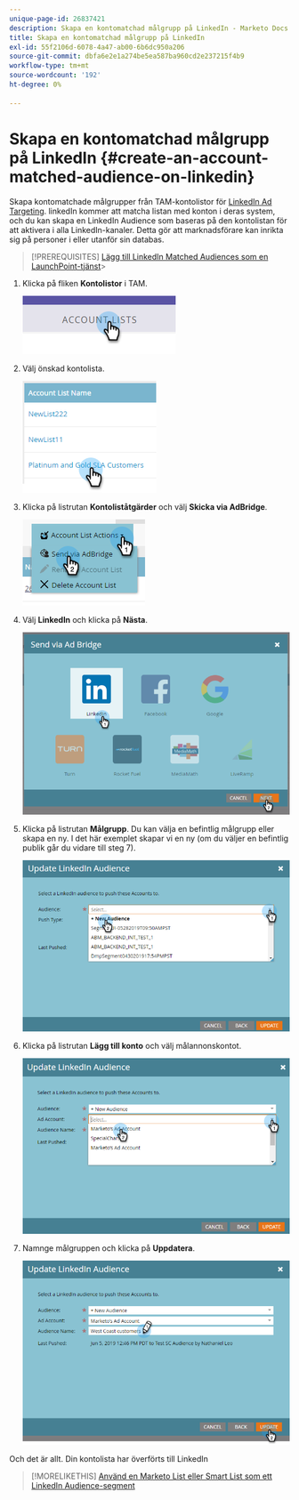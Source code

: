 ```yaml
---
unique-page-id: 26837421
description: Skapa en kontomatchad målgrupp på LinkedIn - Marketo Docs - produktdokumentation
title: Skapa en kontomatchad målgrupp på LinkedIn
exl-id: 55f2106d-6078-4a47-ab00-6b6dc950a206
source-git-commit: dbfa6e2e1a274be5ea587ba960cd2e237215f4b9
workflow-type: tm+mt
source-wordcount: '192'
ht-degree: 0%

---
```


# Skapa en kontomatchad målgrupp på LinkedIn {#create-an-account-matched-audience-on-linkedin}

Skapa kontomatchade målgrupper från TAM-kontolistor för [LinkedIn Ad Targeting](https://business.linkedin.com/marketing-solutions/ad-targeting/account-targeting). linkedIn kommer att matcha listan med konton i deras system, och du kan skapa en LinkedIn Audience som baseras på den kontolistan för att aktivera i alla LinkedIn-kanaler. Detta gör att marknadsförare kan inrikta sig på personer i eller utanför sin databas.

>[!PREREQUISITES]
[Lägg till LinkedIn Matched Audiences som en LaunchPoint-tjänst](/help/marketo/product-docs/demand-generation/ad-network-integrations/add-linkedin-matched-audiences-as-a-launchpoint-service.md)>
>

1. Klicka på fliken **Kontolistor** i TAM.

   ![](assets/create-a-matched-audience-on-linkedin-1.png)

1. Välj önskad kontolista.

   ![](assets/create-a-matched-audience-on-linkedin-2.png)

1. Klicka på listrutan **Kontoliståtgärder** och välj **Skicka via AdBridge**.

   ![](assets/create-a-matched-audience-on-linkedin-3.png)

1. Välj **LinkedIn** och klicka på **Nästa**.

   ![](assets/create-a-matched-audience-on-linkedin-4.png)

1. Klicka på listrutan **Målgrupp**. Du kan välja en befintlig målgrupp eller skapa en ny. I det här exemplet skapar vi en ny (om du väljer en befintlig publik går du vidare till steg 7).

   ![](assets/create-a-matched-audience-on-linkedin-5.png)

1. Klicka på listrutan **Lägg till konto** och välj målannonskontot.

   ![](assets/create-a-matched-audience-on-linkedin-6.png)

1. Namnge målgruppen och klicka på **Uppdatera**.

   ![](assets/create-a-matched-audience-on-linkedin-7.png)

Och det är allt. Din kontolista har överförts till LinkedIn

>[!MORELIKETHIS]
[Använd en Marketo List eller Smart List som ett LinkedIn Audience-segment](/help/marketo/product-docs/demand-generation/social/social-functions/use-a-marketo-list-or-smart-list-as-a-linkedin-audience-segment.md)

